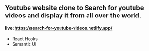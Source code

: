 ## Youtube website clone to Search for youtube videos and display it from all over the world.
#### live: https://search-for-youtube-videos.netlify.app/

- React Hooks
- Semantic UI
